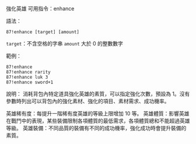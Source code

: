 強化英雄
可用指令：enhance

語法：
```
87!enhance [target] [amount]
```
`target`：不含空格的字串
`amount` 大於 0 的整數數字

範例：
```
87!enhance
87!enhance rarity
87!enhance luk 3
87!enhance sword+1
```
說明：
消耗背包內特定道具強化英雄的素質，可以指定強化次數，預設為 1。沒有參數時列出可以背包內的強化素材、強化的項目、素材需求、成功機率。

英雄稀有度：每提升一階稀有度英雄的等級上限增加 10 等。
英雄體質：影響英雄在戰鬥中的表現，某些裝備限制各項體質的最低需求，各項體質總和不能超過英雄等級。
英雄裝備：不同品質的裝備有不同的成功機率，強化成功時會提升裝備的素質。
